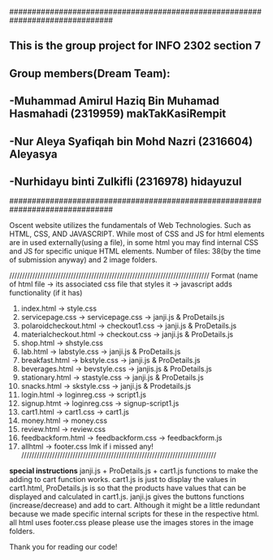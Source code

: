 ###############################################################################
##  This is the group project for INFO 2302 section 7                        ##
##  Group members(Dream Team):                                               ##
##  -Muhammad Amirul Haziq Bin Muhamad Hasmahadi (2319959) makTakKasiRempit  ##
##  -Nur Aleya Syafiqah bin Mohd Nazri (2316604)           Aleyasya          ##
##  -Nurhidayu binti Zulkifli (2316978)                    hidayuzul         ##
###############################################################################

Oscent website utilizes the fundamentals of Web Technologies. Such as HTML, CSS, AND JAVASCRIPT.
While most of CSS and JS for html elements are in used externally(using a file), in some html you may find internal CSS and JS for specific unique HTML elements.
Number of files: 38(by the time of submission anyway) and 2 image folders.

//////////////////////////////////////////////////////////////////////////////
Format (name of html file -> its associated css file that styles it -> javascript adds functionality (if it has)
1. index.html             -> style.css
2. servicepage.css        -> servicepage.css                        -> janji.js & ProDetails.js
3. polaroidcheckout.html  -> checkout1.css                          -> janji.js & ProDetails.js
4. materialcheckout.html  -> checkout.css                           -> janji.js & ProDetails.js
5. shop.html              -> shstyle.css 
6. lab.html               -> labstyle.css                           -> janji.js & ProDetails.js
7. breakfast.html         -> bkstyle.css                            -> janji.js & ProDetails.js
8. beverages.html         -> bevstyle.css                           -> janjis.js & ProDetails.js
9. stationary.html        -> stastyle.css                           -> janji.js & ProDetails.js
10. snacks.html           -> skstyle.css                            -> janji.js & Prodetails.js
11. login.html            -> loginreg.css                           -> script1.js
12. signup.htmt           -> loginreg.css                           -> signup-script1.js
13. cart1.html            -> cart1.css                              -> cart1.js
14. money.html            -> money.css
15. review.html           -> review.css
16. feedbackform.html     -> feedbackform.css                       -> feedbackform.js
17. allhtml               -> footer.css
lmk if i missed any!
////////////////////////////////////////////////////////////////////////////

**special instructions**
janji.js + ProDetails.js + cart1.js functions to make the adding to cart function works. 
cart1.js is just to display the values in cart1.html,
ProDetails.js is so that the products have values that can be displayed and calculated in cart1.js.
janji.js gives the buttons functions (increase/decrease) and add to cart. Although it might be a little redundant because we made specific internal scripts for these in the respective html.
all html uses footer.css
please please use the images stores in the image folders.

Thank you for reading our code!
